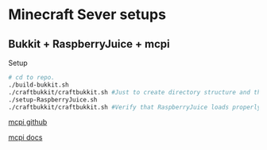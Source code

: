 # Minecraft Sever setups

## Bukkit + RaspberryJuice + mcpi

Setup
```bash
# cd to repo.
./build-bukkit.sh
./craftbukkit/craftbukkit.sh #Just to create directory structure and then "stop" it.
./setup-RaspberryJuice.sh
./craftbukkit/craftbukkit.sh #Verify that RaspberryJuice loads properly.
```
[mcpi github](https://github.com/martinohanlon/mcpi)

[mcpi docs](https://www.stuffaboutcode.com/p/minecraft-api-reference.html)